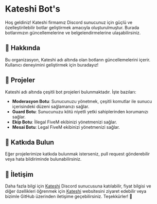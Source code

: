 # Kateshi Bot's

Hoş geldiniz! Kateshi firmamız Discord sunucunuz için güçlü ve özelleştirilebilir botlar geliştirmek amacıyla oluşturulmuştur. Burada botlarımızın güncellemelerine ve belgelendirmelerine ulaşabilirsiniz.

## 🌟 Hakkında
Bu organizasyon, Kateshi adı altında olan botların güncellemelerini içerir. Kullanıcı deneyimini geliştirmek için buradayız!

## 📂 Projeler
Kateshi adı altında çeşitli bot projeleri bulunmaktadır. İşte bazıları:
- **Moderasyon Botu**: Sunucunuzu yönetmek, çeşitli komutlar ile sunucu içerisindeki düzeni sağlamanızı sağlar.
- **Guard Botu**: Sunucunuzu kötü niyetli yetki sahiplerinden korumanızı sağlar.
- **Ekip Botu**: İllegal FiveM ekibinizi yönetmenizi sağlar. 
- **Mesai Botu**: Legal FiveM ekibinizi yönetmenizi sağlar. 

## 🚀 Katkıda Bulun
Eğer projelerimize katkıda bulunmak isterseniz, pull request gönderebilir veya hata bildiriminde bulunabilirsiniz.

## 📌 İletişim
Daha fazla bilgi için <a href="https://discord.gg/kateshi">Kateshi</a> Discord sunucusuna katılabilir, fiyat bilgisi ve diğer özellikleri öğrenmek için <a href="https://kateshi.net/">Kateshi</a> websitesini ziyaret edebilir veya bizimle GitHub üzerinden iletişime geçebilirsiniz.
Teşekkürler! 🎉

